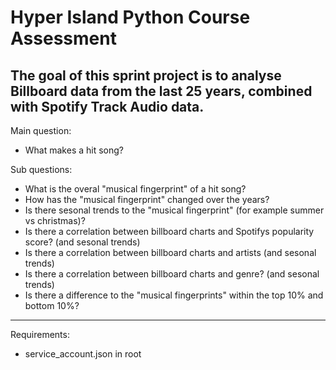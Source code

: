 # Hyper Island Python Course Assessment  


The goal of this sprint project is to analyse Billboard data from the last 25 years, combined with Spotify Track Audio data.
---

Main question: 
- What makes a hit song?  

Sub questions: 
- What is the overal "musical fingerprint" of a hit song? 
- How has the "musical fingerprint" changed over the years? 
- Is there sesonal trends to the "musical fingerprint" (for example summer vs christmas)? 
- Is there a correlation between billboard charts and Spotifys popularity score? (and sesonal trends)
- Is there a correlation between billboard charts and artists (and sesonal trends)
- Is there a correlation between billboard charts and genre? (and sesonal trends)
- Is there a difference to the "musical fingerprints" within the top 10% and bottom 10%? 

---
Requirements: 
- service_account.json in root